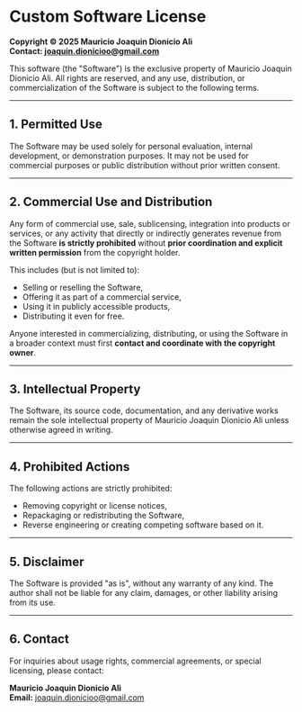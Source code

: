 # Custom Software License

**Copyright © 2025 Mauricio Joaquin Dionicio Ali**  
**Contact: joaquin.dionicioo@gmail.com**

This software (the "Software") is the exclusive property of Mauricio Joaquin Dionicio Ali. All rights are reserved, and any use, distribution, or commercialization of the Software is subject to the following terms.

---

## 1. Permitted Use

The Software may be used solely for personal evaluation, internal development, or demonstration purposes. It may not be used for commercial purposes or public distribution without prior written consent.

---

## 2. Commercial Use and Distribution

Any form of commercial use, sale, sublicensing, integration into products or services, or any activity that directly or indirectly generates revenue from the Software **is strictly prohibited** without **prior coordination and explicit written permission** from the copyright holder.

This includes (but is not limited to):

- Selling or reselling the Software,
- Offering it as part of a commercial service,
- Using it in publicly accessible products,
- Distributing it even for free.

Anyone interested in commercializing, distributing, or using the Software in a broader context must first **contact and coordinate with the copyright owner**.

---

## 3. Intellectual Property

The Software, its source code, documentation, and any derivative works remain the sole intellectual property of Mauricio Joaquin Dionicio Ali unless otherwise agreed in writing.

---

## 4. Prohibited Actions

The following actions are strictly prohibited:

- Removing copyright or license notices,
- Repackaging or redistributing the Software,
- Reverse engineering or creating competing software based on it.

---

## 5. Disclaimer

The Software is provided "as is", without any warranty of any kind. The author shall not be liable for any claim, damages, or other liability arising from its use.

---

## 6. Contact

For inquiries about usage rights, commercial agreements, or special licensing, please contact:

**Mauricio Joaquin Dionicio Ali**  
**Email:** joaquin.dionicioo@gmail.com
